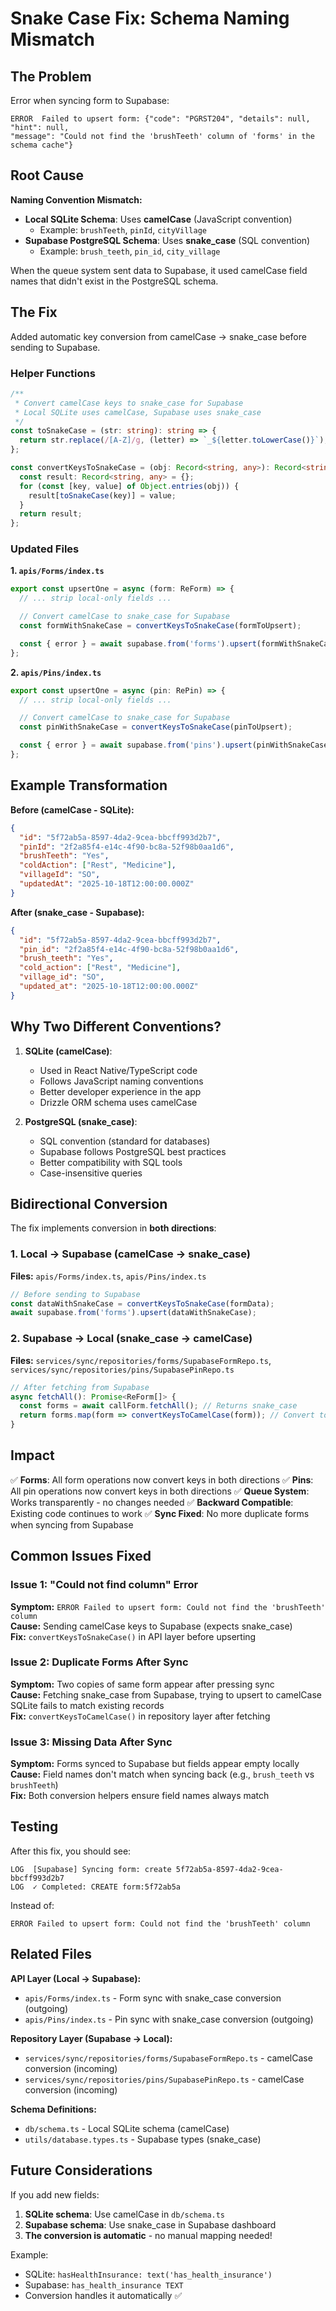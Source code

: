 # Snake Case Fix: Schema Naming Mismatch

## The Problem

Error when syncing form to Supabase:

```
ERROR  Failed to upsert form: {"code": "PGRST204", "details": null, "hint": null,
"message": "Could not find the 'brushTeeth' column of 'forms' in the schema cache"}
```

## Root Cause

**Naming Convention Mismatch:**

- **Local SQLite Schema**: Uses **camelCase** (JavaScript convention)
  - Example: `brushTeeth`, `pinId`, `cityVillage`
- **Supabase PostgreSQL Schema**: Uses **snake_case** (SQL convention)
  - Example: `brush_teeth`, `pin_id`, `city_village`

When the queue system sent data to Supabase, it used camelCase field names that didn't exist in the PostgreSQL schema.

## The Fix

Added automatic key conversion from camelCase → snake_case before sending to Supabase.

### Helper Functions

```typescript
/**
 * Convert camelCase keys to snake_case for Supabase
 * Local SQLite uses camelCase, Supabase uses snake_case
 */
const toSnakeCase = (str: string): string => {
  return str.replace(/[A-Z]/g, (letter) => `_${letter.toLowerCase()}`);
};

const convertKeysToSnakeCase = (obj: Record<string, any>): Record<string, any> => {
  const result: Record<string, any> = {};
  for (const [key, value] of Object.entries(obj)) {
    result[toSnakeCase(key)] = value;
  }
  return result;
};
```

### Updated Files

**1. `apis/Forms/index.ts`**

```typescript
export const upsertOne = async (form: ReForm) => {
  // ... strip local-only fields ...

  // Convert camelCase to snake_case for Supabase
  const formWithSnakeCase = convertKeysToSnakeCase(formToUpsert);

  const { error } = await supabase.from('forms').upsert(formWithSnakeCase, { onConflict: 'id' });
};
```

**2. `apis/Pins/index.ts`**

```typescript
export const upsertOne = async (pin: RePin) => {
  // ... strip local-only fields ...

  // Convert camelCase to snake_case for Supabase
  const pinWithSnakeCase = convertKeysToSnakeCase(pinToUpsert);

  const { error } = await supabase.from('pins').upsert(pinWithSnakeCase, { onConflict: 'id' });
};
```

## Example Transformation

**Before (camelCase - SQLite):**

```json
{
  "id": "5f72ab5a-8597-4da2-9cea-bbcff993d2b7",
  "pinId": "2f2a85f4-e14c-4f90-bc8a-52f98b0aa1d6",
  "brushTeeth": "Yes",
  "coldAction": ["Rest", "Medicine"],
  "villageId": "SO",
  "updatedAt": "2025-10-18T12:00:00.000Z"
}
```

**After (snake_case - Supabase):**

```json
{
  "id": "5f72ab5a-8597-4da2-9cea-bbcff993d2b7",
  "pin_id": "2f2a85f4-e14c-4f90-bc8a-52f98b0aa1d6",
  "brush_teeth": "Yes",
  "cold_action": ["Rest", "Medicine"],
  "village_id": "SO",
  "updated_at": "2025-10-18T12:00:00.000Z"
}
```

## Why Two Different Conventions?

1. **SQLite (camelCase)**:

   - Used in React Native/TypeScript code
   - Follows JavaScript naming conventions
   - Better developer experience in the app
   - Drizzle ORM schema uses camelCase

2. **PostgreSQL (snake_case)**:
   - SQL convention (standard for databases)
   - Supabase follows PostgreSQL best practices
   - Better compatibility with SQL tools
   - Case-insensitive queries

## Bidirectional Conversion

The fix implements conversion in **both directions**:

### 1. Local → Supabase (camelCase → snake_case)

**Files:** `apis/Forms/index.ts`, `apis/Pins/index.ts`

```typescript
// Before sending to Supabase
const dataWithSnakeCase = convertKeysToSnakeCase(formData);
await supabase.from('forms').upsert(dataWithSnakeCase);
```

### 2. Supabase → Local (snake_case → camelCase)

**Files:** `services/sync/repositories/forms/SupabaseFormRepo.ts`, `services/sync/repositories/pins/SupabasePinRepo.ts`

```typescript
// After fetching from Supabase
async fetchAll(): Promise<ReForm[]> {
  const forms = await callForm.fetchAll(); // Returns snake_case
  return forms.map(form => convertKeysToCamelCase(form)); // Convert to camelCase
}
```

## Impact

✅ **Forms**: All form operations now convert keys in both directions
✅ **Pins**: All pin operations now convert keys in both directions
✅ **Queue System**: Works transparently - no changes needed
✅ **Backward Compatible**: Existing code continues to work
✅ **Sync Fixed**: No more duplicate forms when syncing from Supabase

## Common Issues Fixed

### Issue 1: "Could not find column" Error

**Symptom:** `ERROR Failed to upsert form: Could not find the 'brushTeeth' column`  
**Cause:** Sending camelCase keys to Supabase (expects snake_case)  
**Fix:** `convertKeysToSnakeCase()` in API layer before upserting

### Issue 2: Duplicate Forms After Sync

**Symptom:** Two copies of same form appear after pressing sync  
**Cause:** Fetching snake_case from Supabase, trying to upsert to camelCase SQLite fails to match existing records  
**Fix:** `convertKeysToCamelCase()` in repository layer after fetching

### Issue 3: Missing Data After Sync

**Symptom:** Forms synced to Supabase but fields appear empty locally  
**Cause:** Field names don't match when syncing back (e.g., `brush_teeth` vs `brushTeeth`)  
**Fix:** Both conversion helpers ensure field names always match

## Testing

After this fix, you should see:

```
LOG  [Supabase] Syncing form: create 5f72ab5a-8597-4da2-9cea-bbcff993d2b7
LOG  ✓ Completed: CREATE form:5f72ab5a
```

Instead of:

```
ERROR Failed to upsert form: Could not find the 'brushTeeth' column
```

## Related Files

**API Layer (Local → Supabase):**

- `apis/Forms/index.ts` - Form sync with snake_case conversion (outgoing)
- `apis/Pins/index.ts` - Pin sync with snake_case conversion (outgoing)

**Repository Layer (Supabase → Local):**

- `services/sync/repositories/forms/SupabaseFormRepo.ts` - camelCase conversion (incoming)
- `services/sync/repositories/pins/SupabasePinRepo.ts` - camelCase conversion (incoming)

**Schema Definitions:**

- `db/schema.ts` - Local SQLite schema (camelCase)
- `utils/database.types.ts` - Supabase types (snake_case)

## Future Considerations

If you add new fields:

1. **SQLite schema**: Use camelCase in `db/schema.ts`
2. **Supabase schema**: Use snake_case in Supabase dashboard
3. **The conversion is automatic** - no manual mapping needed!

Example:

- SQLite: `hasHealthInsurance: text('has_health_insurance')`
- Supabase: `has_health_insurance TEXT`
- Conversion handles it automatically ✅
